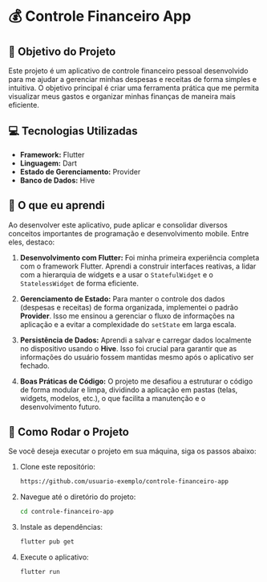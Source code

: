 # 💰 Controle Financeiro App

## 🎯 Objetivo do Projeto
Este projeto é um aplicativo de controle financeiro pessoal desenvolvido para me ajudar a gerenciar minhas despesas e receitas de forma simples e intuitiva. O objetivo principal é criar uma ferramenta prática que me permita visualizar meus gastos e organizar minhas finanças de maneira mais eficiente.

## 💻 Tecnologias Utilizadas
- **Framework:** Flutter
- **Linguagem:** Dart
- **Estado de Gerenciamento:** Provider
- **Banco de Dados:** Hive

## 🧠 O que eu aprendi
Ao desenvolver este aplicativo, pude aplicar e consolidar diversos conceitos importantes de programação e desenvolvimento mobile. Entre eles, destaco:

1.  **Desenvolvimento com Flutter:** Foi minha primeira experiência completa com o framework Flutter. Aprendi a construir interfaces reativas, a lidar com a hierarquia de widgets e a usar o `StatefulWidget` e o `StatelessWidget` de forma eficiente.

2.  **Gerenciamento de Estado:** Para manter o controle dos dados (despesas e receitas) de forma organizada, implementei o padrão **Provider**. Isso me ensinou a gerenciar o fluxo de informações na aplicação e a evitar a complexidade do `setState` em larga escala.

3.  **Persistência de Dados:** Aprendi a salvar e carregar dados localmente no dispositivo usando o **Hive**. Isso foi crucial para garantir que as informações do usuário fossem mantidas mesmo após o aplicativo ser fechado.

4.  **Boas Práticas de Código:** O projeto me desafiou a estruturar o código de forma modular e limpa, dividindo a aplicação em pastas (telas, widgets, modelos, etc.), o que facilita a manutenção e o desenvolvimento futuro.

## 🚀 Como Rodar o Projeto
Se você deseja executar o projeto em sua máquina, siga os passos abaixo:

1.  Clone este repositório:
    ```bash
    https://github.com/usuario-exemplo/controle-financeiro-app
    ```

2.  Navegue até o diretório do projeto:
    ```bash
    cd controle-financeiro-app
    ```

3.  Instale as dependências:
    ```bash
    flutter pub get
    ```

4.  Execute o aplicativo:
    ```bash
    flutter run
    ```
